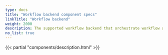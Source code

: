```yaml
---
type: docs
title: "Workflow backend component specs"
linkTitle: "Workflow backend"
weight: 2000
description: The supported workflow backend that orchestrate workflow and save workflow state
no_list: true
---
```


{{< partial "components/description.html" >}}
